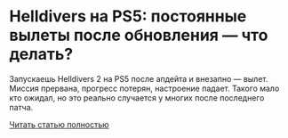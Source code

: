 # Helldivers на PS5: постоянные вылеты после обновления — что делать?



Запускаешь Helldivers 2 на PS5 после апдейта и внезапно — вылет. Миссия прервана, прогресс потерян, настроение падает. Такого мало кто ожидал, но это реально случается у многих после последнего патча.

[Читать статью полностью](https://xyberbara.com/gaming/helldivers-na-ps5-postoyannyye-vylety-posle-obnovleniya/)
